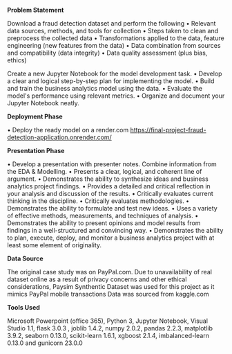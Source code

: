**Problem Statement**

Download a fraud detection dataset and perform the following 
•	Relevant data sources, methods, and tools for collection
•	Steps taken to clean and preprocess the collected data 
•	Transformations applied to the data, feature engineering (new features from the data)
•	Data combination from sources and compatibility (data integrity)
•	Data quality assessment (plus bias, ethics) 

Create a new Jupyter Notebook for the model development task.
• Develop a clear and logical step-by-step plan for implementing the model.
• Build and train the business analytics model using the data.
• Evaluate the model's performance using relevant metrics.
• Organize and document your Jupyter Notebook neatly.

**Deployment Phase**

•	Deploy the ready model on a render.com
https://final-project-fraud-detection-application.onrender.com/

**Presentation Phase**

•	Develop a presentation with presenter notes. Combine information from the EDA & Modelling. 
•	Presents a clear, logical, and coherent line of argument. 
•	Demonstrates the ability to synthesize ideas and business analytics project findings. 
•	Provides a detailed and critical reflection in your analysis and discussion of the results. 
•	Critically evaluates current thinking in the discipline. 
•	Critically evaluates methodologies. 
•	Demonstrates the ability to formulate and test new ideas. 
•	Uses a variety of effective methods, measurements, and techniques of analysis. 
•	Demonstrates the ability to present opinions and model results from findings in a well-structured and convincing way. 
•	Demonstrates the ability to plan, execute, deploy, and monitor a business analytics project with at least some element of originality. 

**Data Source**

The original case study was on PayPal.com. Due to unavailability of real dataset online as a result of privacy concerns and other ethical considerations, Paysim Synthentic Dataset was used for this project as it mimics PayPal mobile transactions
Data was sourced from kaggle.com

**Tools Used**

Microsoft Powerpoint (office 365),
Python 3,
Jupyter Notebook,
Visual Studio 1.1,
flask 3.0.3 ,
joblib 1.4.2,
numpy 2.0.2,
pandas 2.2.3,
matplotlib 3.9.2,
seaborn 0.13.0,
scikit-learn 1.6.1,
xgboost 2.1.4,
imbalanced-learn 0.13.0 and
gunicorn 23.0.0


